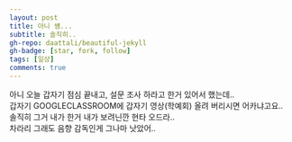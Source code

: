 ```yaml
---
layout: post
title: 아니 썜...
subtitle: 솔직히..
gh-repo: daattali/beautiful-jekyll
gh-badge: [star, fork, follow]
tags: [일상]
comments: true
---
```


아니 오늘 갑자기 점심 끝내고, 설문 조사 하라고 한거 있어서 했는데..  
갑자기 GOOGLECLASSROOM에 갑자기 영상(학예회) 올려 버리시면 어카냐고요..  
솔직히 그거 내가 한거 내가 보려닌깐 현타 오드라..  
차라리 그래도 음향 감독인게 그나마 낫았어..  
